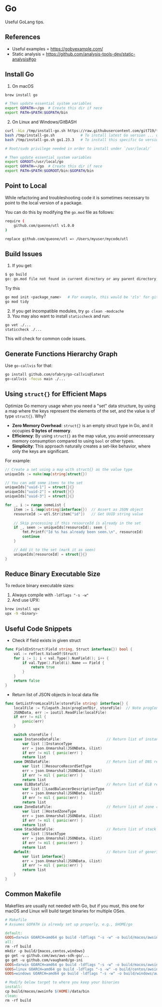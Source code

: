 # Go

Useful GoLang tips.


## References

- Useful examples = <https://gobyexample.com/>
- Static analysis = <https://github.com/analysis-tools-dev/static-analysis#go>


## Install Go

1. On macOS 

```bash
brew install go

# Then update essential system variables 
export GOPATH=~/go  # Create this dir if nece
export PATH=$PATH:$GOPATH/bin 
```

2. On Linux and Windows/GitBASH 

```bash
curl -kLo /tmp/install-go.sh https://raw.githubusercontent.com/git719/tools/refs/heads/main/go/install-go.sh
bash /tmp/install-go.sh            # To install latest Go version ... or 
bash /tmp/install-go.sh go1.23.3   # To install this specific Go version

# Root/sudo privilege needed in order to install under `/usr/local/`

# Then update essential system variables 
export GOROOT=/usr/local/go
export GOPATH=~/go  # Create this dir if nece
export PATH=$PATH:$GOROOT/bin:$GOPATH/bin
```


## Point to Local

While refactoring and troubleshooting code it is sometimes necessary to point to the local version of a package.

You can do this by modifying the `go.mod` file as follows: 

```bash
require (
    github.com/queone/utl v1.0.0
)

replace github.com/queone/utl => /Users/myuser/mycode/utl
```


## Build Issues

1. If you get: 

```bash
$ go build
go: go.mod file not found in current directory or any parent directory; see 'go help modules'
```

Try this 

```bash
go mod init <package_name>   # For example, this would be 'zls' for github.com/git719/zls
go mod tidy
```

2. If you get incompatible modules, try `go clean -modcache`
3. You may also want to install `staticcheck` and run: 

```bash
go vet ./...
staticcheck ./...
```

This will check for common code issues.


## Generate Functions Hierarchy Graph
Use `go-callvis` for that: 

```bash
go install github.com/ofabry/go-callvis@latest
go-callvis -focus main ./...
```


## Using `struct{}` for Efficient Maps

Optimize Go memory usage when you need a "set" data structure, by using a map where the keys represent the elements of the set, and the value is of type `struct{}`. Why?

- **Zero Memory Overhead**: `struct{}` is an empty struct type in Go, and it occupies **0 bytes of memory**.
- **Efficiency**: By using `struct{}` as the map value, you avoid unnecessary memory consumption compared to using `bool` or other types.
- **Simplicity**: This approach naturally creates a set-like behavior, where only the keys are significant.

For example: 

```go
// Create a set using a map with struct{} as the value type
uniqueIds := make(map[string]struct{})

// You can add some items to the set
uniqueIds["uuid-1"] = struct{}{}
uniqueIds["uuid-2"] = struct{}{}
uniqueIds["uuid-3"] = struct{}{}

for _, i := range someList {
    item := i.(map[string]interface{})  // Assert as JSON object
    resourceId := utl.Str(item["id"])   // Get UUID string value
    
    // Skip processing if this resourceId is already in the set
    if _, seen := uniqueIds[resourceId]; seen {
        fmt.Printf("Id %s has already been seen.\n", resourceId)
        continue
    }

    // Add it to the set (mark it as seen)
    uniqueIds[resourceId] = struct{}{}
}
```


## Reduce Binary Executable Size

To reduce binary executable sizes:
1. Always compile with `-ldflags "-s -w"`
2. And use UPX: 

```bash
brew install upx
upx -9 <binary>
```


## Useful Code Snippets

- Check if field exists in given struct 

```go
func FieldInStruct(Field string, Struct interface{}) bool {
    val := reflect.ValueOf(Struct)
    for i := 1; i < val.Type().NumField(); i++ {
        if val.Type().Field(i).Name == Field {
            return true
        }
    }
    return false
}
```

- Return list of JSON objects in local data file 

```go
func GetListFromLocalFile(storeFile string) interface{} {
    localFile := filepath.Join(progConfDir, storeFile)  // Note progConfDir is global
    JSONData, err := ioutil.ReadFile(localFile)
    if err != nil {
        panic(err)
    }

    switch storeFile {
    case InstanceDataFile:                     // Return list of instance records
        var list []InstanceType
        err = json.Unmarshal(JSONData, &list)
        if err != nil { panic(err) }
        return list
    case DNSDataFile:                          // Return list of DNS records
        var list []ResourceRecordSetType
        err = json.Unmarshal(JSONData, &list)
        if err != nil { panic(err) }
        return list
    case ELBDatafile:                          // Return list of ELB records
        var list []LoadBalancerDescriptionType
        err = json.Unmarshal(JSONData, &list)
        if err != nil { panic(err) }
        return list
    case ZoneDataFile:                         // Return list of zone records
        var list []HostedZoneType
        err = json.Unmarshal(JSONData, &list)
        if err != nil { panic(err) }
        return list
    case StackDataFile:                        // Return list of stack records
        var list []StackType
        err = json.Unmarshal(JSONData, &list)
        if err != nil { panic(err) }
        return list
    default:                                   // Return list of generic JSON records
        var list interface{}
        err = json.Unmarshal(JSONData, &list)
        if err != nil { panic(err) }
        return list
    }
}
```


## Common Makefile

Makefiles are usually not needed with Go, but if you must, this one for macOS and Linux will build target binaries for multiple OSes. 

```makefile
# Makefile
# Assumes GOPATH is already set up properly, e.g., $HOME/go

default:
GOOS=darwin GOARCH=amd64 go build -ldflags "-s -w" -o build/macos/awsinfo
all:
rm -rf build
mkdir -p build/{macos,centos,windows}
go get -u github.com/aws/aws-sdk-go/...
go get -u github.com/vaughan0/go-ini
GOOS=darwin GOARCH=amd64 go build -ldflags "-s -w" -o build/macos/awsinfo
GOOS=linux GOARCH=amd64 go build -ldflags "-s -w" -o build/centos/awsinfo
GOOS=windows GOARCH=amd64 go build -ldflags "-s -w" -o build/windows/awsinfo.exe

# Modify below target to where you keep your binaries
install:
cp build/macos/awsinfo $(HOME)/data/bin
clean:
rm -rf build
```
